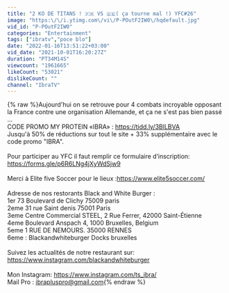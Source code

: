 ```yaml
---
title: "2 KO DE TITANS ! 🇫🇷 VS 🇩🇪( ça tourne mal !) YFC#26"
image: "https:\/\/i.ytimg.com\/vi\/P-POutF2IW0\/hqdefault.jpg"
vid_id: "P-POutF2IW0"
categories: "Entertainment"
tags: ["ibratv","poce blo"]
date: "2022-01-16T13:51:22+03:00"
vid_date: "2021-10-01T16:20:27Z"
duration: "PT34M14S"
viewcount: "1961665"
likeCount: "53021"
dislikeCount: ""
channel: "IbraTV"
---
```

{% raw %}Aujourd'hui on se retrouve pour 4 combats incroyable opposant la France contre une organisation Allemande, et ça ne s'est pas bien passé ...<br />CODE PROMO MY PROTEIN «IBRA» : <a rel="nofollow" target="blank" href="https://tidd.ly/3BlLBVA">https://tidd.ly/3BlLBVA</a><br />Jusqu'à 50% de réductions sur tout le site + 33% supplémentaire avec le code promo &quot;IBRA&quot;. <br /><br />Pour participer au YFC il faut remplir ce formulaire d’inscription: <a rel="nofollow" target="blank" href="https://forms.gle/p6R6LNg4jXyWdSjw9">https://forms.gle/p6R6LNg4jXyWdSjw9</a><br /><br />Merci à Elite five Soccer pour le lieux :<a rel="nofollow" target="blank" href="https://www.elite5soccer.com/">https://www.elite5soccer.com/</a><br /><br />Adresse de nos restorants Black and White Burger :<br />1er       73 Boulevard de Clichy 75009 paris<br />2eme   31 rue Saint denis 75001 Paris<br />3eme   Centre Commercial STEEL, 2 Rue Ferrer, 42000 Saint-Étienne<br />4eme   Boulevard Anspach 4, 1000 Bruxelles, Belgium<br />5eme   1 RUE DE NEMOURS. 35000 RENNES<br />6eme :  Blackandwhiteburger Docks bruxelles<br /><br />Suivez les actualités de notre restaurant sur:<br /><a rel="nofollow" target="blank" href="https://www.instagram.com/blackandwhiteburger">https://www.instagram.com/blackandwhiteburger</a><br /><br />Mon Instagram: <a rel="nofollow" target="blank" href="https://www.instagram.com/ts_ibra/">https://www.instagram.com/ts_ibra/</a><br />Mail Pro : ibrapluspro@gmail.com{% endraw %}
